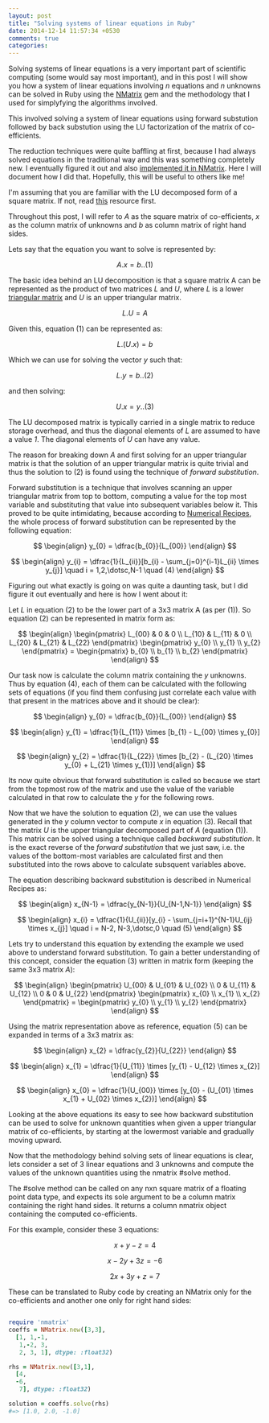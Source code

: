 ```yaml
---
layout: post
title: "Solving systems of linear equations in Ruby"
date: 2014-12-14 11:57:34 +0530
comments: true
categories: 
---
```


Solving systems of linear equations is a very important part of scientific computing (some would say most important), and in this post I will show you how a system of linear equations involving _n_ equations and _n_ unknowns can be solved in Ruby using the [NMatrix](https://github.com/SciRuby/nmatrix) gem and the methodology that I used for simplyfying the algorithms involved.

This involved solving a system of linear equations using forward substution followed by back substution using the LU factorization of the matrix of co-efficients.

The reduction techniques were quite baffling at first, because I had always solved equations in the traditional way and this was something completely new. I eventually figured it out and also [implemented it in NMatrix](https://github.com/SciRuby/nmatrix/commit/4241d241ca7744ca2ca5e090782588581160d42b). Here I will document how I did that. Hopefully, this will be useful to others like me!

I'm assuming that you are familiar with the LU decomposed form of a square matrix. If not, read [this](http://en.wikipedia.org/wiki/LU_decomposition) resource first.

Throughout this post, I will refer to _A_ as the square matrix of co-efficients, _x_ as the column matrix of unknowns and _b_ as column matrix of right hand sides.

Lets say that the equation you want to solve is represented by:

$$ A.x = b .. (1)$$

The basic idea behind an LU decomposition is that a square matrix A can be represented as the product of two matrices _L_ and _U_, where _L_ is a lower [triangular matrix](http://en.wikipedia.org/wiki/Triangular_matrix) and _U_ is an upper triangular matrix.

$$ L.U = A $$

Given this, equation (1) can be represented as:

$$ L.(U.x) = b $$

Which we can use for solving the vector _y_ such that:

$$ L.y = b .. (2) $$

and then solving:

$$ U.x = y ..(3) $$

The LU decomposed matrix is typically carried in a single matrix to reduce storage overhead, and thus the diagonal elements of _L_ are assumed to have a value _1_. The diagonal elements of _U_ can have any value.

The reason for breaking down _A_ and first solving for an upper triangular matrix is that the solution of an upper triangular matrix is quite trivial and thus the solution to (2) is found using the technique of _forward substitution_. 

Forward substitution is a technique that involves scanning an upper triangular matrix from top to bottom, computing a value for the top most variable and substituting that value into subsequent variables below it. This proved to be quite intimidating, because according to [Numerical Recipes](http://www.nr.com/), the whole process of forward substitution can be represented by the following equation:

$$
\begin{align}
  y_{0} = \dfrac{b_{0}}{L_{00}}
\end{align}
$$

$$
\begin{align}
  y_{i} = \dfrac{1}{L_{ii}}[b_{i} - \sum_{j=0}^{i-1}L_{ii} \times y_{j}] \quad i = 1,2,\dotsc,N-1 \quad (4)
\end{align}
$$

Figuring out what exactly is going on was quite a daunting task, but I did figure it out eventually and here is how I went about it:

Let _L_ in equation (2) to be the lower part of a 3x3 matrix A (as per (1)). So equation (2) can be represented in matrix form as:

$$
\begin{align}
    \begin{pmatrix}
      L_{00} & 0 & 0 \\
      L_{10} & L_{11} & 0 \\
      L_{20} & L_{21} & L_{22}
    \end{pmatrix}
    \begin{pmatrix}
      y_{0} \\
      y_{1} \\
      y_{2}
    \end{pmatrix}
    =
    \begin{pmatrix}
      b_{0} \\
      b_{1} \\
      b_{2}
    \end{pmatrix}
\end{align}
$$

Our task now is calculate the column matrix containing the _y_ unknowns.
Thus by equation (4), each of them can be calculated with the following sets of equations (if you find them confusing just correlate each value with that present in the matrices above and it should be clear):

$$
\begin{align}
  y_{0} = \dfrac{b_{0}}{L_{00}}
\end{align}
$$

$$
\begin{align}
  y_{1} = \dfrac{1}{L_{11}} \times [b_{1} - L_{00} \times y_{0}]
\end{align}
$$

$$
\begin{align}
  y_{2} = \dfrac{1}{L_{22}} \times [b_{2} - (L_{20} \times y_{0} + L_{21} \times y_{1})]
\end{align}
$$

Its now quite obvious that forward substitution is called so because we start from the topmost row of the matrix and use the value of the variable calculated in that row to calculate the _y_ for the following rows.

Now that we have the solution to equation (2), we can use the values generated in the _y_ column vector to compute _x_ in equation (3). Recall that the matrix _U_ is the upper triangular decomposed part of _A_ (equation (1)). This matrix can be solved using a technique called _backward substitution_. It is the exact reverse of the _forward substitution_ that we just saw, i.e. the values of the bottom-most variables are calculated first and then substituted into the rows above to calculate subsquent variables above.

The equation describing backward substitution is described in Numerical Recipes as:

$$
\begin{align}
  x_{N-1} = \dfrac{y_{N-1}}{U_{N-1,N-1}}
\end{align}
$$

$$
\begin{align}
  x_{i} = \dfrac{1}{U_{ii}}[y_{i} - \sum_{j=i+1}^{N-1}U_{ij} \times x_{j}] \quad i = N-2, N-3,\dotsc,0 \quad (5)
\end{align}
$$

Lets try to understand this equation by extending the example we used above to understand forward substitution. To gain a better understanding of this concept, consider the equation (3) written in matrix form (keeping the same 3x3 matrix _A_):

$$
\begin{align}
    \begin{pmatrix}
      U_{00} & U_{01} & U_{02} \\
      0 & U_{11} & U_{12} \\
      0 & 0 & U_{22}
    \end{pmatrix}
    \begin{pmatrix}
      x_{0} \\
      x_{1} \\
      x_{2}
    \end{pmatrix}
    =
    \begin{pmatrix}
      y_{0} \\
      y_{1} \\
      y_{2}
    \end{pmatrix}
\end{align}
$$

Using the matrix representation above as reference, equation (5) can be expanded in terms of a 3x3 matrix as:

$$
\begin{align}
  x_{2} = \dfrac{y_{2}}{U_{22}}
\end{align}
$$

$$
\begin{align}
  x_{1} = \dfrac{1}{U_{11}} \times [y_{1} - U_{12} \times x_{2}]
\end{align}
$$

$$
\begin{align}
  x_{0} = \dfrac{1}{U_{00}} \times [y_{0} - (U_{01} \times x_{1} + U_{02} \times x_{2})]
\end{align}
$$

Looking at the above equations its easy to see how backward substitution can be used to solve for unknown quantities when given a upper triangular matrix of co-efficients, by starting at the lowermost variable and gradually moving upward.

Now that the methodology behind solving sets of linear equations is clear, lets consider a set of 3 linear equations and 3 unknowns and compute the values of the unknown quantities using the nmatrix #solve method.

The #solve method can be called on any nxn square matrix of a floating point data type, and expects its sole argument to be a column matrix containing the right hand sides. It returns a column nmatrix object containing the computed co-efficients.

For this example, consider these 3 equations:

$$ x + y − z = 4 $$

$$ x − 2y + 3z = −6 $$
 
$$ 2x + 3y + z = 7 $$

These can be translated to Ruby code by creating an NMatrix only for the co-efficients and another one only for right hand sides:

``` ruby

require 'nmatrix'
coeffs = NMatrix.new([3,3],
  [1, 1,-1,
   1,-2, 3,
   2, 3, 1], dtype: :float32)

rhs = NMatrix.new([3,1],
  [4,
  -6,
   7], dtype: :float32)

solution = coeffs.solve(rhs)
#=> [1.0, 2.0, -1.0]
```